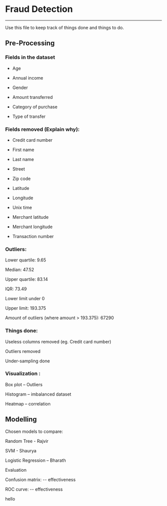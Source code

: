 # Fraud Detection
---

Use this file to keep track of things done and things to do.

## Pre-Processing 

### Fields in the dataset 

- Age 

- Annual income 

- Gender 

- Amount transferred

- Category of purchase 

- Type of transfer 

 

### Fields removed (Explain why): 

- Credit card number 

- First name 

- Last name 

- Street 

- Zip code 

- Latitude 

- Longitude 

- Unix time 

- Merchant latitude 

- Merchant longitude 

- Transaction number 

 

### Outliers: 

Lower quartile: 9.65 

Median: 47.52 

Upper quartile: 83.14 

IQR: 73.49 

Lower limit under 0 

Upper limit: 193.375 

Amount of outliers (where amount > 193.375): 67290 

 

### Things done: 

Useless columns removed (eg. Credit card number) 

Outliers removed 

Under-sampling done 


### Visualization :  

Box plot – Outliers  

Histogram – imbalanced dataset  

Heatmap – correlation  

 

## Modelling 

Chosen models to compare: 

Random Tree - Rajvir 

SVM - Shaurya 

Logistic Regression – Bharath

Evaluation  

Confusion matrix: -- effectiveness  

ROC curve: -- effectiveness


hello